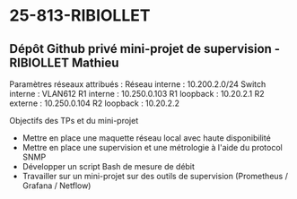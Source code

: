 
# 25-813-RIBIOLLET
## Dépôt Github privé mini-projet de supervision - RIBIOLLET Mathieu

Paramètres réseaux attribués :
Réseau interne : 10.200.2.0/24
Switch interne : VLAN612
R1 interne : 10.250.0.103
R1 loopback : 10.20.2.1
R2 externe : 10.250.0.104
R2 loopback : 10.20.2.2

Objectifs des TPs et du mini-projet
- Mettre en place une maquette réseau local avec haute disponibilité
- Mettre en place une supervision et une métrologie à l'aide du protocol SNMP
- Développer un script Bash de mesure de débit
- Travailler sur un mini-projet sur des outils de supervision (Prometheus / Grafana / Netflow)
